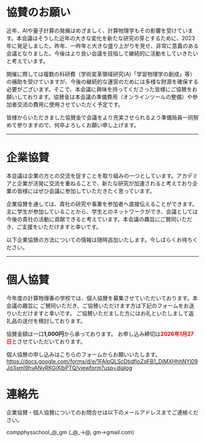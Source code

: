 # 協賛のお願い

近年、AIや量子計算の発展はめざましく、計算物理学もその影響を受けています。本会議はそうした近年の大きな変化を新たな研究の芽とするために、2023年に発足しました。昨年、一昨年と大きな盛り上がりを見せ、非常に意義のある会議となりました。今後はより良い会議を目指して継続的に活動をしていきたいと考えています。

開催に際しては複数の科研費（学術変革領域研究(A)「学習物理学の創成」等）の補助を受けていますが、今後の継続的な運営のためには多様な財源を確保する必要がございます。そこで、本会議に興味を持ってくださった皆様にご協賛をお願いしております。協賛金は本会議の準備費用（オンラインツールの整備）や参加者交流の費用に使用させていただく予定です。

皆様からいただきました協賛金で会議をより充実させられるよう準備局員一同努めて参りますので、何卒よろしくお願い申し上げます。

---

# 企業協賛

本会議は企業の方との交流を促すことを取り組みの一つとしています。アカデミアと企業が活発に交流を重ねることで、新たな研究が加速されると考えており企業の皆様にはぜひ会議に参加していただきたく思っています。

企業協賛を通しては、貴社の研究や事業を参加者へ直接伝えることができます。主に学生が参加していることから、学生とのネットワークができ、会議としては今後の貴社の活動に貢献できると考えています。本会議の趣旨にご賛同いただき、ご支援をいただけますと幸いです。

以下企業協賛の方法についての情報は随時追加いたします。今しばらくお待ちください。

---

# 個人協賛
今年度の計算物理春の学校では、個人協賛を募集させていただいております。本会議の趣旨に ご賛同いただき、ご協賛いただけます方は下記のフォームをお送りいただけますと幸いです。 ご協賛いただました方にはお礼といたしまして返礼品の送付を検討しております。

協賛金額は一口**1,000円**から承っております。
お申し込み締切は<span style="color: red">**2026年1月27日**</span>とさせていただいております。

個人協賛の申し込みはこちらのフォームからお願いいたします。
https://docs.google.com/forms/d/e/1FAIpQLScDtidfioZqFB1_DjMXHhhNYi09Jq3xmI9hvANyRKGiXIbPTQ/viewform?usp=dialog

# 連絡先
企業協賛・個人協賛についてのお問合せは以下のメールアドレスまでご連絡ください。

compphysschool\_@\_gm (\_@\_→@, gm→gmail.com)